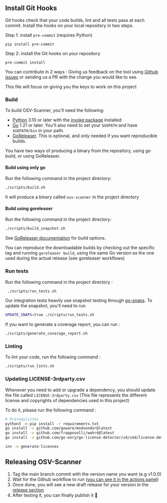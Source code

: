 ## Install Git Hooks

Git hooks check that your code builds, lint and all tests pass at each commit.
Install the hooks on your local repository in two steps.

Step 1: install `pre-commit` (requires Python)

```shell
pip install pre-commit
```

Step 2: install the Git hooks on your repository

```shell
pre-commit install
```

You can contribute in 2 ways : Giving us feedback on the tool using [Github issues](https://github.com/DataDog/datadog-sbom-generator/issues) or sending us a PR with the change you would like to see.

This file will focus on giving you the keys to work on this project

### Build

To build OSV-Scanner, you'll need the following:

- [Python]() 3.10 or later with the [invoke package](https://www.pyinvoke.org/installing.html) installed
- [Go](https://golang.org/doc/install) 1.21 or later. You'll also need to set your `$GOPATH` and have `$GOPATH/bin` in your path.
- [GoReleaser](https://goreleaser.com/). This is optional, and only needed if you want reproducible builds.

You have two ways of producing a binary from the repository, using go build, or using GoReleaser.

#### Build using only go

Run the following command in the project directory:

```bash
./scripts/build.sh
```

It will produce a binary called `osv-scanner` in the project directory

#### Build using goreleaser

Run the following command in the project directory:

```bash
./scripts/build_snapshot.sh
```

See [GoReleaser documentation](https://goreleaser.com/cmd/goreleaser_build/) for build options.

You can reproduce the downloadable builds by checking out the specific tag and running `goreleaser build`, using the same Go version as the one used during the actual release (see goreleaser workflows)

### Run tests

Run the following command in the project directory :

```bash
 ./scripts/run_tests.sh
```

Our integration tests heavily use snapshot testing through [go-snaps](https://github.com/gkampitakis/go-snaps).
To update the snapshot, you'll need to run

```bash
UPDATE_SNAPS=true ./scripts/run_tests.sh
```

If you want to generate a coverage report, you can run :

```bash
./scripts/generate_coverage_report.sh
```

### Linting

To lint your code, run the following command :

```bash
./scripts/run_lints.sh
```

### Updating LICENSE-3rdparty.csv

Whenever you need to add or upgrade a dependency, you should update the file called `LICENSE-3rdparty.csv`
(This file represents the different license and copyrights of dependencies used in this project)

To do it, please run the following command :

```bash
# Prerequisites
python3 -m pip install -r requirements.txt
go install -x github.com/goware/modvendor@latest
go install -x github.com/frapposelli/wwhrd@latest
go install -x github.com/go-enry/go-license-detector/v4/cmd/license-detector@latest

inv -e generate-licenses
```

## Releasing OSV-Scanner

1. Tag the main branch commit with the version name you want (e.g v1.0.0)
2. Wait for the Github workflow to run ([you can see it in the actions panel](https://github.com/DataDog/datadog-sbom-generator/actions/workflows/goreleaser.yml))
3. Once done, you will see a new draft release for your version in the [release section](https://github.com/DataDog/datadog-sbom-generator/releases)
4. After testing it, you can finally publish it 🎉
